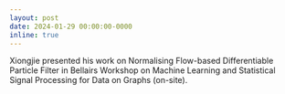 ```yaml
---
layout: post
date: 2024-01-29 00:00:00-0000
inline: true
---
```


Xiongjie presented his work on Normalising Flow-based Differentiable Particle Filter in Bellairs Workshop on Machine Learning and Statistical Signal Processing for Data on Graphs (on-site). 
